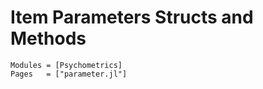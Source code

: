 # Item Parameters Structs and Methods

```@autodocs
Modules = [Psychometrics]
Pages   = ["parameter.jl"]
```
